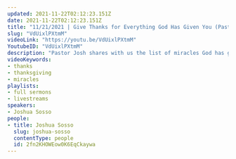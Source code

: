 ```yaml
---
updated: 2021-11-22T02:12:23.151Z
date: 2021-11-22T02:12:23.151Z
title: "11/21/2021 | Give Thanks for Everything God Has Given You (Pastor Josh Sosso)"
slug: "VdUixlPXtmM"
videoLink: "https://youtu.be/VdUixlPXtmM"
YoutubeID: "VdUixlPXtmM"
description: "Pastor Josh shares with us the list of miracles God has given to him over the years. He urges us to find a way to remind ourselves of the promises God has given to us. Like the Israelites, we do forget of the miracles God has given to us from time to time. During thanksgiving, take time to think of all the miracles God has provided for you."
videoKeywords:
- thanks
- thanksgiving
- miracles
playlists:
- full sermons
- livestreams
speakers:
- Joshua Sosso
people:
- title: Joshua Sosso
  slug: joshua-sosso
  contentType: people
  id: 2fn2KHOWEow0K6EqCkaywa
---
```

